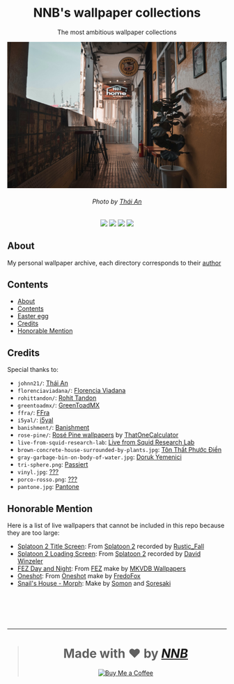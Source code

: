 <h1 align="center">NNB's wallpaper collections</h1>
<p align="center">The most ambitious wallpaper collections</p>
<p align="center"><img src="johnn21/brown-wooden-table-and-chairs-near-white-concrete-building-during-daytime.jpg"></p>
<h6 align="center">Photo by <a href="https://unsplash.com/photos/9F2xgJKw62w">Thái An</a></h6>
<p align="center"><a href="https://github.com/NNBnh/wallpaper-collections/watchers"><img src="https://img.shields.io/github/watchers/NNBnh/wallpaper-collections?labelColor=585858&color=F7CA88&style=flat-square"></a> <a href="https://github.com/NNBnh/wallpaper-collections/stargazers"><img src="https://img.shields.io/github/stars/NNBnh/wallpaper-collections?labelColor=585858&color=F7CA88&style=flat-square"></a> <a href="https://github.com/NNBnh/wallpaper-collections/network/members"><img src="https://img.shields.io/github/forks/NNBnh/wallpaper-collections?labelColor=585858&color=F7CA88&style=flat-square"></a> <a href="https://github.com/NNBnh/wallpaper-collections/issues"><img src="https://img.shields.io/github/issues/NNBnh/wallpaper-collections?labelColor=585858&color=F7CA88&style=flat-square"></a></p>

## About
My personal wallpaper archive, each directory corresponds to their [author](#credits)

## Contents
- [About](#about)
- [Contents](#contents)
- [Easter egg](https://youtu.be/cvoyUIIAdrY)
- [Credits](#credits)
- [Honorable Mention](#honorable-mention)

## Credits
Special thanks to:
- `johnn21/`: [Thái An](https://unsplash.com/@johnn21)
- `florenciaviadana/`: [Florencia Viadana](https://unsplash.com/@florenciaviadana)
- `rohittandon/`: [Rohit Tandon](https://unsplash.com/@rohittandon)
- `greentoadmx/`: [GreenToadMX](https://www.deviantart.com/greentoadmx)
- `ffra/`: [FFra](https://www.deviantart.com/ffra)
- `i5yal/`: [i5yal](https://www.deviantart.com/i5yal)
- `banishment/`: [Banishment](https://www.pixiv.net/en/users/23223750)
- `rose-pine/`: [Rosé Pine wallpapers](https://github.com/rose-pine/wallpapers) by [ThatOneCalculator](https://github.com/thatonecalculator)
- `live-from-squid-research-lab`: [Live from Squid Research Lab](https://splatoonus.tumblr.com)
- `brown-concrete-house-surrounded-by-plants.jpg`: [Tôn Thất Phước Điền](https://unsplash.com/@fodyne)
- `gray-garbage-bin-on-body-of-water.jpg`: [Doruk Yemenici](https://unsplash.com/@dorukyemenici)
- `tri-sphere.png`: [Passiert](https://www.deviantart.com/passiert)
- `vinyl.jpg`: [???](https://wallhaven.cc/w/8o7lmo)
- `porco-rosso.png`: [???](https://wallhaven.cc/w/95dd9x)
- `pantone.jpg`: [Pantone](https://wallhaven.cc/w/g8pdpe)

## Honorable Mention
Here is a list of live wallpapers that cannot be included in this repo because they are too large:
- [Splatoon 2 Title Screen](https://steamcommunity.com/sharedfiles/filedetails/?id=1109085399): From [Splatoon 2](https://splatoon2.nintendo.com) recorded by [Rustic_Fall](https://steamcommunity.com/id/Rustic_Fall/myworkshopfiles)
- [Splatoon 2 Loading Screen](https://www.youtube.com/watch?v=CxYA4KzaY54): From [Splatoon 2](https://splatoon2.nintendo.com) recorded by [David Winzeler](https://www.youtube.com/channel/UCSPdoTmEpPg8DNHhNSztAxQ)
- [FEZ Day and Night](https://www.youtube.com/watch?v=kUyhvOZTlzM): From [FEZ](http://fezgame.com) make by [MKVDB Wallpapers](https://www.youtube.com/channel/UCSl1AMD792cmQeTSZF1oVzg)
- [Oneshot](https://steamcommunity.com/sharedfiles/filedetails/?id=1119883896): From [Oneshot](https://futurecat.itch.io/oneshot) make by [FredoFox](https://steamcommunity.com/id/fredo62630/myworkshopfiles)
- [Snail's House - Morph](https://www.youtube.com/watch?v=EfuFyKrjCSo): Make by [Somon](http://twitter.com/somon_png) and [Soresaki](https://twitter.com/1100_2299)

<br><br><br><br>

---

> <h1 align="center">Made with ❤️ by <a href="https://github.com/NNBnh"><i>NNB</i></a></h1>
>
> <p align="center"><a href="https://www.buymeacoffee.com/nnbnh"><img src="https://img.shields.io/badge/buy_me_a_coffee%20-%23F7CA88.svg?logo=buy-me-a-coffee&logoColor=333333&style=for-the-badge" alt="Buy Me a Coffee"></p>

